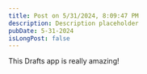 ```yaml
---
title: Post on 5/31/2024, 8:09:47 PM
description: Description placeholder
pubDate: 5-31-2024
isLongPost: false
---
```

This Drafts app is really amazing!